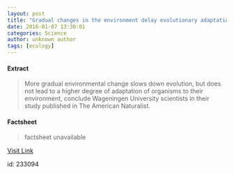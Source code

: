 ```yaml
---
layout: post
title: "Gradual changes in the environment delay evolutionary adaptations"
date: 2016-01-07 13:30:01
categories: Science
author: unknown author
tags: [ecology]
---
```



#### Extract
>More gradual environmental change slows down evolution, but does not lead to a higher degree of adaptation of organisms to their environment, conclude Wageningen University scientists in their study published in The American Naturalist.

#### Factsheet
>factsheet unavailable

[Visit Link](http://phys.org/news/2016-01-gradual-environment-evolutionary.html)

id:  233094
